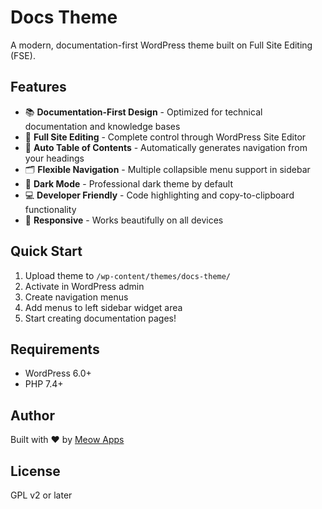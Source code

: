 # Docs Theme

A modern, documentation-first WordPress theme built on Full Site Editing (FSE).

## Features

- 📚 **Documentation-First Design** - Optimized for technical documentation and knowledge bases
- 🎨 **Full Site Editing** - Complete control through WordPress Site Editor
- 📑 **Auto Table of Contents** - Automatically generates navigation from your headings
- 🗂️ **Flexible Navigation** - Multiple collapsible menu support in sidebar
- 🌙 **Dark Mode** - Professional dark theme by default
- 💻 **Developer Friendly** - Code highlighting and copy-to-clipboard functionality
- 📱 **Responsive** - Works beautifully on all devices

## Quick Start

1. Upload theme to `/wp-content/themes/docs-theme/`
2. Activate in WordPress admin
3. Create navigation menus
4. Add menus to left sidebar widget area
5. Start creating documentation pages!

## Requirements

- WordPress 6.0+
- PHP 7.4+

## Author

Built with ❤️ by [Meow Apps](https://meowapps.com)

## License

GPL v2 or later